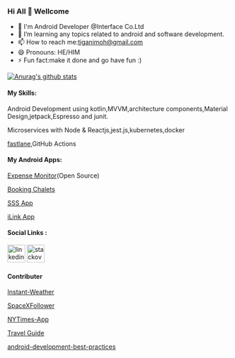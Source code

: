 ### Hi All 👋 Wellcome
- 🔭 I'm Android Developer @Interface Co.Ltd
- 🌱 I’m learning any topics related to android and software development.
- 📫 How to reach me:tiganimoh@gmail.com
- 😄 Pronouns: HE/HIM
- ⚡ Fun fact:make it done and go have fun :)


[![Anurag's github stats](https://github-readme-stats.vercel.app/api?username=ELTEGANI&count_private=true&show_icons=true&theme=buefy)](https://github.com/anuraghazra/github-readme-stats)


#### My Skills: 
Android Development using kotlin,MVVM,architecture components,Material Design,jetpack,Espresso and junit.

Microservices with Node & Reactjs,jest.js,kubernetes,docker

[fastlane](https://fastlane.tools/),GitHub Actions

#### My Android Apps:
[Expense Monitor](https://play.google.com/store/apps/details?id=com.monitoryourexpenses.expenses)(Open Source)

[Booking Chalets](https://play.google.com/store/apps/details?id=com.samemtech.bookingchalets)

[SSS App](https://play.google.com/store/apps/details?id=com.nanotechnology.sssapp)

[iLink App](https://play.google.com/store/apps/details?id=com.nano_tech.i_link)

#### Social Links :
[<img src='https://cdn.jsdelivr.net/npm/simple-icons@3.0.1/icons/linkedin.svg' alt='linkedin' height='40'>](https://www.linkedin.com/in/ELTEGANI/)   [<img src='https://cdn.jsdelivr.net/npm/simple-icons@3.0.1/icons/stackoverflow.svg' alt='stackoverflow' height='40'>](https://stackoverflow.com/users/9130109/el-tegani-mohamed-hammad-gabir?tab=profile)  

#### Contributer 

[Instant-Weather](https://github.com/mayokunthefirst/Instant-Weather)

[SpaceXFollower](https://github.com/OMIsie11/SpaceXFollower)

[NYTimes-App](https://github.com/TheCodeMonks/NYTimes-App)

[Travel Guide](https://github.com/zero-to-mastery/travel-guide)

[android-development-best-practices](https://github.com/niharika2810/android-development-best-practices)

